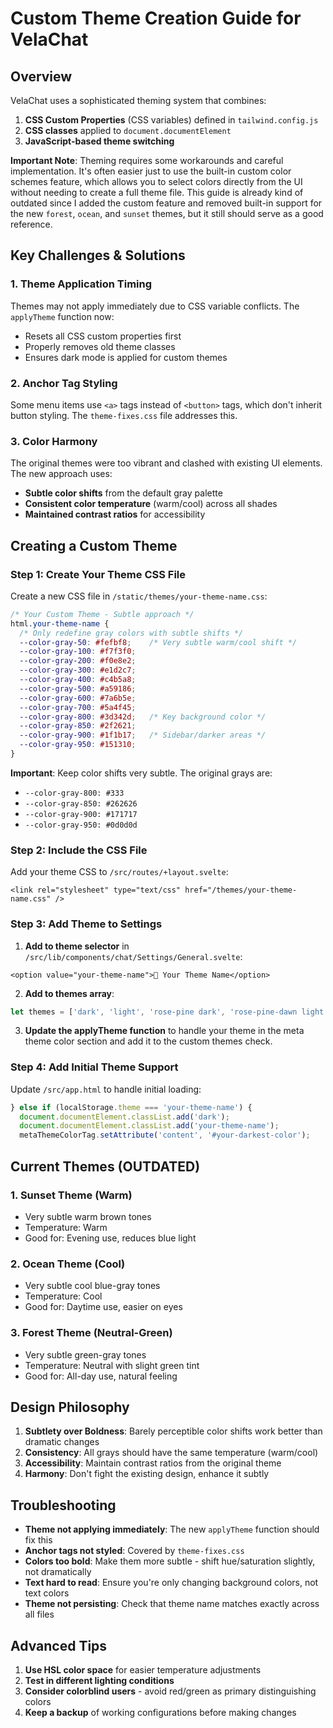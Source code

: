 # Custom Theme Creation Guide for VelaChat

## Overview

VelaChat uses a sophisticated theming system that combines:
1. **CSS Custom Properties** (CSS variables) defined in `tailwind.config.js`
2. **CSS classes** applied to `document.documentElement`
3. **JavaScript-based theme switching**

**Important Note**: Theming requires some workarounds and careful implementation. It's often easier just to use the built-in custom color schemes feature, which allows you to select colors directly from the UI without needing to create a full theme file. This guide is already kind of outdated since I added the custom feature and removed built-in support for the new `forest`, `ocean`, and `sunset` themes, but it still should serve as a good reference.

## Key Challenges & Solutions

### 1. Theme Application Timing
Themes may not apply immediately due to CSS variable conflicts. The `applyTheme` function now:
- Resets all CSS custom properties first
- Properly removes old theme classes
- Ensures dark mode is applied for custom themes

### 2. Anchor Tag Styling
Some menu items use `<a>` tags instead of `<button>` tags, which don't inherit button styling. The `theme-fixes.css` file addresses this.

### 3. Color Harmony
The original themes were too vibrant and clashed with existing UI elements. The new approach uses:
- **Subtle color shifts** from the default gray palette
- **Consistent color temperature** (warm/cool) across all shades
- **Maintained contrast ratios** for accessibility

## Creating a Custom Theme

### Step 1: Create Your Theme CSS File

Create a new CSS file in `/static/themes/your-theme-name.css`:

```css
/* Your Custom Theme - Subtle approach */
html.your-theme-name {
  /* Only redefine gray colors with subtle shifts */
  --color-gray-50: #fefbf8;    /* Very subtle warm/cool shift */
  --color-gray-100: #f7f3f0;   
  --color-gray-200: #f0e8e2;   
  --color-gray-300: #e1d2c7;   
  --color-gray-400: #c4b5a8;   
  --color-gray-500: #a59186;   
  --color-gray-600: #7a6b5e;   
  --color-gray-700: #5a4f45;   
  --color-gray-800: #3d342d;   /* Key background color */
  --color-gray-850: #2f2621;   
  --color-gray-900: #1f1b17;   /* Sidebar/darker areas */
  --color-gray-950: #151310;   
}
```

**Important**: Keep color shifts very subtle. The original grays are:
- `--color-gray-800: #333` 
- `--color-gray-850: #262626`
- `--color-gray-900: #171717`
- `--color-gray-950: #0d0d0d`

### Step 2: Include the CSS File

Add your theme CSS to `/src/routes/+layout.svelte`:

```svelte
<link rel="stylesheet" type="text/css" href="/themes/your-theme-name.css" />
```

### Step 3: Add Theme to Settings

1. **Add to theme selector** in `/src/lib/components/chat/Settings/General.svelte`:
```svelte
<option value="your-theme-name">🎨 Your Theme Name</option>
```

2. **Add to themes array**:
```javascript
let themes = ['dark', 'light', 'rose-pine dark', 'rose-pine-dawn light', 'oled-dark', 'her', 'sunset', 'ocean', 'forest', 'your-theme-name'];
```

3. **Update the applyTheme function** to handle your theme in the meta theme color section and add it to the custom themes check.

### Step 4: Add Initial Theme Support

Update `/src/app.html` to handle initial loading:

```javascript
} else if (localStorage.theme === 'your-theme-name') {
  document.documentElement.classList.add('dark');
  document.documentElement.classList.add('your-theme-name');
  metaThemeColorTag.setAttribute('content', '#your-darkest-color');
```

## Current Themes (OUTDATED)

### 1. Sunset Theme (Warm)
- Very subtle warm brown tones
- Temperature: Warm
- Good for: Evening use, reduces blue light

### 2. Ocean Theme (Cool) 
- Very subtle cool blue-gray tones
- Temperature: Cool
- Good for: Daytime use, easier on eyes

### 3. Forest Theme (Neutral-Green)
- Very subtle green-gray tones  
- Temperature: Neutral with slight green tint
- Good for: All-day use, natural feeling

## Design Philosophy

1. **Subtlety over Boldness**: Barely perceptible color shifts work better than dramatic changes
2. **Consistency**: All grays should have the same temperature (warm/cool)
3. **Accessibility**: Maintain contrast ratios from the original theme
4. **Harmony**: Don't fight the existing design, enhance it subtly

## Troubleshooting

- **Theme not applying immediately**: The new `applyTheme` function should fix this
- **Anchor tags not styled**: Covered by `theme-fixes.css`
- **Colors too bold**: Make them more subtle - shift hue/saturation slightly, not dramatically
- **Text hard to read**: Ensure you're only changing background colors, not text colors
- **Theme not persisting**: Check that theme name matches exactly across all files

## Advanced Tips

1. **Use HSL color space** for easier temperature adjustments
2. **Test in different lighting conditions**
3. **Consider colorblind users** - avoid red/green as primary distinguishing colors
4. **Keep a backup** of working configurations before making changes
